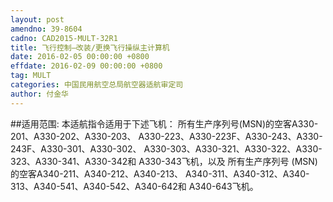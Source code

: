 ```yaml
---
layout: post
amendno: 39-8604
cadno: CAD2015-MULT-32R1
title: 飞行控制—改装/更换飞行操纵主计算机
date: 2016-02-05 00:00:00 +0800
effdate: 2016-02-09 00:00:00 +0800
tag: MULT
categories: 中国民用航空总局航空器适航审定司
author: 付金华
---
```


##适用范围:
本适航指令适用于下述飞机：
所有生产序列号(MSN)的空客A330-201、A330-202、A330-203、 A330-223、A330-223F、A330-243、A330-243F、A330-301、A330-302、 A330-303、A330-321、A330-322、A330-323、A330-341、A330-342和 A330-343飞机，以及
所有生产序列号 (MSN)的空客A340-211、A340-212、A340-213、 A340-311、A340-312、A340-313、A340-541、A340-542、A340-642和 A340-643飞机。

